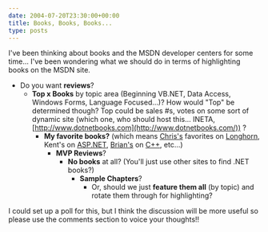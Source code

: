 ```yaml
---
date: 2004-07-20T23:30:00+00:00
title: Books, Books, Books...
type: posts
---
```

I've been thinking about books and the MSDN developer centers for some time... I've been wondering what we should do in terms of highlighting books on the MSDN site.

  * Do you want **reviews**?
      * **Top x Books** by topic area (Beginning VB.NET, Data Access, Windows Forms, Language Focused...)? How would "Top" be determined though? Top could be sales #s, votes on some sort of dynamic site (which one, who should host this... INETA, [http://www.dotnetbooks.com](http://www.dotnetbooks.com/)) ?
          * **My favorite books?** (which means [Chris's](http://www.sellsbrothers.com) favorites on [Longhorn](http://msdn.microsoft.com/longhorn), Kent's on [ASP.NET](http://msdn.microsoft.com/asp.net), [Brian's](http://weblogs.asp.net/brianjo) on [C++](http://msdn.microsoft.com/visualc), etc...)
              * **MVP Reviews**?
                  * **No books** at all? (You'll just use other sites to find .NET books?)
                      * **Sample Chapters**?
                          * Or, should we just **feature them all** (by topic) and rotate them through for highlighting?

I could set up a poll for this, but I think the discussion will be more useful so please use the comments section to voice your thoughts!!
